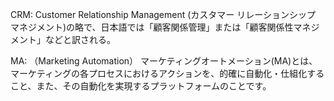 CRM: 
 Customer Relationship Management 
  (カスタマー リレーションシップ マネジメント)の略で、日本語では「顧客関係管理」または「顧客関係性マネジメント」などと訳される。

MA: 
 （Marketing Automation）
  マーケティングオートメーション(MA)とは、マーケティングの各プロセスにおけるアクションを、的確に自動化・仕組化すること、また、その自動化を実現するプラットフォームのことです。
